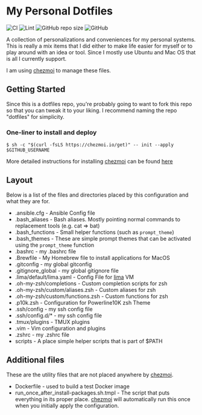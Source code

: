 # My Personal Dotfiles
![CI](https://github.com/audioboxer217/my_dotfiles/workflows/CI/badge.svg)
![Lint](https://github.com/audioboxer217/my_dotfiles/workflows/Lint/badge.svg)
![GitHub repo size](https://img.shields.io/github/repo-size/audioboxer217/my_dotfiles.svg)
![GitHub](https://img.shields.io/github/license/audioboxer217/my_dotfiles.svg)

A collection of personalizations and conveniences for my personal systems.  This is really a mix items that I did either to make life easier for myself or to play around with an idea or tool.  Since I mostly use Ubuntu and Mac OS that is all I currently support.

I am using [chezmoi](https://www.chezmoi.io/) to manage these files.
## Getting Started

Since this is a dotfiles repo, you're probably going to want to fork this repo so that you can tweak it to your liking. I recommend naming the repo "dotfiles" for simplicity.

### One-liner to install and deploy
`$ sh -c "$(curl -fsLS https://chezmoi.io/get)" -- init --apply $GITHUB_USERNAME`

More detailed instructions for installing [chezmoi](https://www.chezmoi.io/) can be found [here](https://www.chezmoi.io/install/)

## Layout
Below is a list of the files and directories placed by this configuration and what they are for.

* .ansible.cfg - Ansible Config file
* .bash_aliases - Bash aliases.  Mostly pointing normal commands to replacement tools (e.g. cat => bat)
* .bash_functions - Small helper functions (such as `prompt_theme`)
* .bash_themes - These are simple prompt themes that can be activated using the `prompt_theme` function
* .bashrc - my .bashrc file
* .Brewfile - My Homebrew file to install applications for MacOS
* .gitconfig - my global gitconfig
* .gitignore_global - my global gitignore file
* .lima/default/lima.yaml - Config File for [lima](https://github.com/lima-vm/lima) VM
* .oh-my-zsh/completions - Custom completion scripts for zsh
* .oh-my-zsh/custom/aliases.zsh - Custom aliases for zsh
* .oh-my-zsh/custom/functions.zsh - Custom functions for zsh
* .p10k.zsh - Configuration for Powerline10K zsh Theme
* .ssh/config - my ssh config file
* .ssh/config.d/* - my ssh config file
* .tmux/plugins - TMUX plugins
* .vim - Vim configuration and plugins
* .zshrc - my .zshrc file
* scripts - A place simple helper scripts that is part of $PATH

## Additional files
These are the utility files that are not placed anywhere by [chezmoi](https://www.chezmoi.io/).
* Dockerfile - used to build a test Docker image
* run_once_after_install-packages.sh.tmpl - The script that puts everything in its proper place. [chezmoi](https://www.chezmoi.io/) will automatically run this once when you initially apply the configuration.
